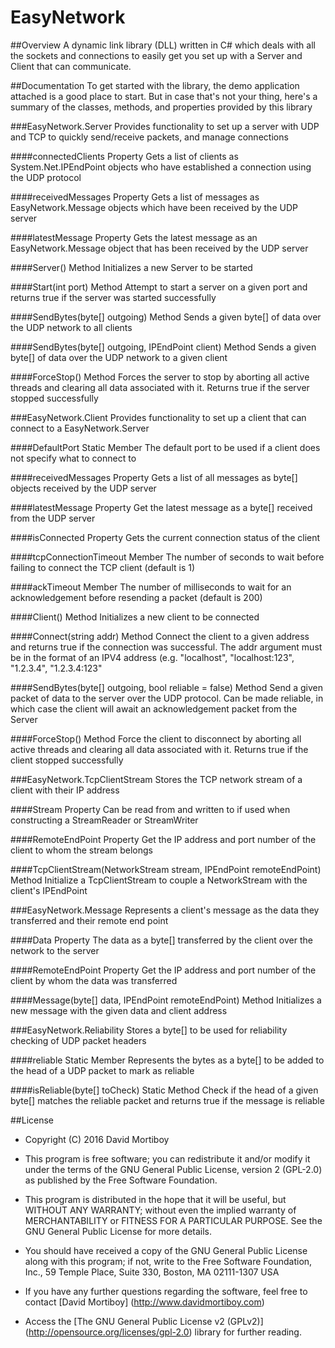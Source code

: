 # EasyNetwork
##Overview
A dynamic link library (DLL) written in C# which deals with all the sockets and connections to easily get you set up with a Server and Client that can communicate.

##Documentation
To get started with the library, the demo application attached is a good place to start. But in case that's not your thing, here's a summary of the classes, methods, and properties provided by this library

###EasyNetwork.Server
Provides functionality to set up a server with UDP and TCP to quickly send/receive packets, and manage connections

####connectedClients Property
Gets a list of clients as System.Net.IPEndPoint objects who have established a connection using the UDP protocol

####receivedMessages Property
Gets a list of messages as EasyNetwork.Message objects which have been received by the UDP server

####latestMessage Property
Gets the latest message as an EasyNetwork.Message object that has been received by the UDP server

####Server() Method
Initializes a new Server to be started

####Start(int port) Method
Attempt to start a server on a given port and returns true if the server was started successfully

####SendBytes(byte[] outgoing) Method
Sends a given byte[] of data over the UDP network to all clients

####SendBytes(byte[] outgoing, IPEndPoint client) Method
Sends a given byte[] of data over the UDP network to a given client

####ForceStop() Method
Forces the server to stop by aborting all active threads and clearing all data associated with it. Returns true if the server stopped successfully

###EasyNetwork.Client
Provides functionality to set up a client that can connect to a EasyNetwork.Server

####DefaultPort Static Member
The default port to be used if a client does not specify what to connect to

####receivedMessages Property
Gets a list of all messages as byte[] objects received by the UDP server

####latestMessage Property
Get the latest message as a byte[] received from the UDP server

####isConnected Property
Gets the current connection status of the client

####tcpConnectionTimeout Member
The number of seconds to wait before failing to connect the TCP client (default is 1)

####ackTimeout Member
The number of milliseconds to wait for an acknowledgement before resending a packet (default is 200)

####Client() Method
Initializes a new client to be connected

####Connect(string addr) Method
Connect the client to a given address and returns true if the connection was successful. The addr argument must be in the format of an IPV4 address (e.g. "localhost", "localhost:123", "1.2.3.4", "1.2.3.4:123"

####SendBytes(byte[] outgoing, bool reliable = false) Method
Send a given packet of data to the server over the UDP protocol. Can be made reliable, in which case the client will await an acknowledgement packet from the Server

####ForceStop() Method
Force the client to disconnect by aborting all active threads and clearing all data associated with it. Returns true if the client stopped successfully

###EasyNetwork.TcpClientStream
Stores the TCP network stream of a client with their IP address

####Stream Property
Can be read from and written to if used when constructing a StreamReader or StreamWriter

####RemoteEndPoint Property
Get the IP address and port number of the client to whom the stream belongs

####TcpClientStream(NetworkStream stream, IPEndPoint remoteEndPoint) Method
Initialize a TcpClientStream to couple a NetworkStream with the client's IPEndPoint

###EasyNetwork.Message
Represents a client's message as the data they transferred and their remote end point

####Data Property
The data as a byte[] transferred by the client over the network to the server

####RemoteEndPoint Property
Get the IP address and port number of the client by whom the data was transferred

####Message(byte[] data, IPEndPoint remoteEndPoint) Method
Initializes a new message with the given data and client address

###EasyNetwork.Reliability
Stores a byte[] to be used for reliability checking of UDP packet headers

####reliable Static Member
Represents the bytes as a byte[] to be added to the head of a UDP packet to mark as reliable

####isReliable(byte[] toCheck) Static Method
Check if the head of a given byte[] matches the reliable packet and returns true if the message is reliable

##License
* Copyright (C) 2016 David Mortiboy
* This program is free software; you can redistribute it and/or modify it under the terms of the GNU General Public License, version 2 (GPL-2.0) as published by the Free Software Foundation.
* This program is distributed in the hope that it will be useful, but WITHOUT ANY WARRANTY; without even the implied warranty of MERCHANTABILITY or FITNESS FOR A PARTICULAR PURPOSE. See the GNU General Public License for more details.
* You should have received a copy of the GNU General Public License along with this program; if not, write to the Free Software Foundation, Inc., 59 Temple Place, Suite 330, Boston, MA 02111-1307 USA
* If you have any further questions regarding the software, feel free to contact [David Mortiboy] (http://www.davidmortiboy.com)

* Access the [The GNU General Public License v2 (GPLv2)] (http://opensource.org/licenses/gpl-2.0) library for further reading.
